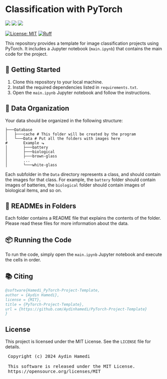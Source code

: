 # Classification with PyTorch

<img src="https://img.shields.io/badge/Python-FFD43B?style=for-the-badge&logo=python&logoColor=blue"/> <img src="https://img.shields.io/badge/Jupyter-F37626.svg?&style=for-the-badge&logo=Jupyter&logoColor=white"/>  <img src="https://img.shields.io/badge/PyTorch-EE4C2C?style=for-the-badge&logo=pytorch&logoColor=white"/> 

[![License: MIT](https://img.shields.io/badge/License-MIT-yellow.svg)](https://opensource.org/licenses/MIT)
[![Ruff](https://img.shields.io/endpoint?url=https://raw.githubusercontent.com/astral-sh/ruff/main/assets/badge/v2.json)](https://github.com/astral-sh/ruff)

This repository provides a template for image classification projects using PyTorch. It includes a Jupyter notebook (`main.ipynb`) that contains the main code for the project.

## 🚀 Getting Started

1. Clone this repository to your local machine.
2. Install the required dependencies listed in `requirements.txt`.
3. Open the `main.ipynb` Jupyter notebook and follow the instructions.

## 📂 Data Organization

Your data should be organized in the following structure:

```
├───Database
│   ├───cache # This folder will be created by the program
│   └───Data # Put all the folders with images here
#       Example ⬎
│       ├───battery
│       ├───biological
│       ├───brown-glass
│       ...
│       └───white-glass
```

Each subfolder in the `Data` directory represents a class, and should contain the images for that class. For example, the `battery` folder should contain images of batteries, the `biological` folder should contain images of biological items, and so on.

## 📃 READMEs in Folders

Each folder contains a README file that explains the contents of the folder. Please read these files for more information about the data.

## 📦 Running the Code

To run the code, simply open the `main.ipynb` Jupyter notebook and execute the cells in order.

## 📚 Citing
```bib
@software{Hamedi_PyTorch-Project-Template,
author = {Aydin Hamedi},
license = {MIT},
title = {PyTorch-Project-Template},
url = {https://github.com/Aydinhamedi/PyTorch-Project-Template}
}
```

## License
This project is licensed under the MIT License. See the `LICENSE` file for details.
<pre>
 Copyright (c) 2024 Aydin Hamedi
 
 This software is released under the MIT License.
 https://opensource.org/licenses/MIT
</pre>